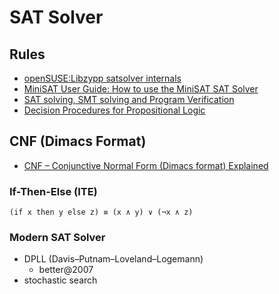 # SAT Solver

## Rules
- [openSUSE:Libzypp satsolver internals](https://en.opensuse.org/openSUSE:Libzypp_satsolver_internals#Rules)
- [MiniSAT User Guide: How to use the MiniSAT SAT Solver](https://www.dwheeler.com/essays/minisat-user-guide.html)
- [SAT solving, SMT solving and Program Verification](http://www.win.tue.nl/mdseminar/pres/zantema-17-02-11.pdf)
- [Decision Procedures for Propositional Logic](https://cse.unl.edu/~tnguyen/class/csce990/ch2.pdf)

## CNF (Dimacs Format)
- [CNF – Conjunctive Normal Form (Dimacs format) Explained](https://fairmut3x.wordpress.com/2011/07/29/cnf-conjunctive-normal-form-dimacs-format-explained/)

### If-Then-Else (ITE)
    (if x then y else z) ≡ (x ∧ y) ∨ (¬x ∧ z)

### Modern SAT Solver
- DPLL (Davis–Putnam–Loveland–Logemann)
  * better@2007
- stochastic search
